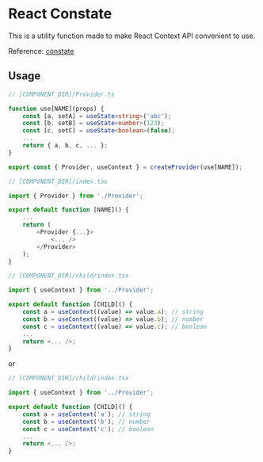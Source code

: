 # React Constate

This is a utility function made to make React Context API convenient to use.

Reference: [constate](https://github.com/diegohaz/constate)

## Usage

```typescript
// [COMPONENT_DIR]/Provider.ts

function use[NAME](props) {
    const [a, setA] = useState<string>('abc');
    const [b, setB] = useState<number>(123);
    const [c, setC] = useState<boolean>(false);
    ...
    return { a, b, c, ... };
}

export const { Provider, useContext } = createProvider(use[NAME]);
```

```typescript
// [COMPONENT_DIR]/index.tsx

import { Provider } from './Provider';

export default function [NAME]() {
    ...
    return (
        <Provider {...}>
            <... />
        </Provider>
    );
}
```

```typescript
// [COMPONENT_DIR]/child/index.tsx

import { useContext } from '../Provider';

export default function [CHILD]() {
    const a = useContext((value) => value.a); // string
    const b = useContext((value) => value.b); // number
    const c = useContext((value) => value.c); // boolean
    ...
    return <... />;
}
```

or

```typescript
// [COMPONENT_DIR]/child/index.tsx

import { useContext } from '../Provider';

export default function [CHILD]() {
    const a = useContext('a'); // string
    const b = useContext('b'); // number
    const c = useContext('c'); // boolean
    ...
    return <... />;
}
```
